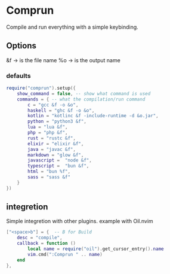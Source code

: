 # Comprun
Compile and run everything with a simple keybinding.

## Options
&f -> is the file name
%o -> is the output name

### defaults

```lua
require("comprun").setup({
    show_command = false, -- show what command is used
    commands = { -- what the compilation/run command
        c = "gcc &f -o &o",
        haskell = "ghc &f -o &o",
        kotlin = "kotlinc &f -include-runtime -d &o.jar",
        python = "python3 &f",
        lua = "lua &f",
        php = "php &f",
        rust = "rustc &f",
        elixir = "elixir &f",
        java = "javac &f",
        markdown = "glow &f",
        javascript =  "node &f",
        typescript =  "bun &f",
        html = "bun %f",
        sass = "sass &f"
    }
})
```

## integretion
Simple integretion with other plugins.
example with Oil.nvim

```lua
["<space>b"] = {  -- B for Build
    desc = "compile",
    callback = function ()
        local name = require("oil").get_cursor_entry().name
        vim.cmd(":Comprun " .. name)
    end
},
```
